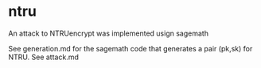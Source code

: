 # ntru
An attack to NTRUencrypt was implemented usign sagemath

See generation.md for the sagemath code that generates a pair (pk,sk) for NTRU.
See attack.md  
